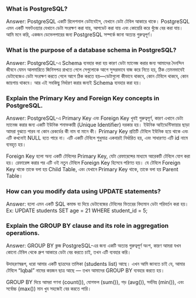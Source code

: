 <h3>What is PostgreSQL?</h3>
Answer: PostgreSQL একটি রিলেশনাল ডেটাবেইস, যেখানে ডেটা টেবিল আকারে থাকে। PostgreSQL এমন একটি সফটওয়্যার যেখানে ডেটা সংরক্ষণ করা যায়, আপডেট করা যায় এবং কোয়েরি করে খুঁজে বের করা যায়। আমি মনে করি, একজন ডেভেলপারের জন্য PostgreSQL সম্পর্কে জানা অত্যন্ত গুরুত্বপূর্ণ।

<h3>What is the purpose of a database schema in PostgreSQL?</h3>
Answer: PostgreSQL-এ Schema ব্যবহার করা হয় কারণ ডেটা ম্যানেজ করার জন্য আমাদের দৈনন্দিন জীবনে যেমন আলমারিতে জিনিসপত্র রাখতে গেলে সেগুলোকে আগে সুন্দরভাবে বাজ করে নিতে হয়, 
ঠিক তেমনভাবেই ডেটাবেজেও ডেটা সংরক্ষণ করতে গেলে আগে ঠিক করতে হয়—ডেটাগুলো কীভাবে থাকবে, কোন টেবিলে থাকবে, কোন জায়গায় থাকবে। আর এই সবকিছু নির্ধারণ করার জন্যই Schema ব্যবহার করা হয়।

<h3>Explain the Primary Key and Foreign Key concepts in PostgreSQL.</h3>
Answer: PostgreSQL-এ Primary Key এবং Foreign Key খুবই গুরুত্বপূর্ণ, কারণ এখানে ডেটা ম্যানেজ করার জন্য একটি ইউনিক শনাক্তকারী (Unique Identifier) দরকার হয়। ইউনিক আইডেন্টিফায়ার ছাড়া আমরা বুঝতে পারব না কোন রেকর্ডের কী নাম বা মানে কী। 
Primary Key প্রতিটি টেবিলে ইউনিক হয়ে থাকে এবং এটি কখনোই NULL হতে পারে না। এটি একটি টেবিলে শুধুমাত্র একবারই নির্ধারিত হয়, এবং সাধারণত এটি id নামে ব্যবহৃত হয়।

Foreign Key হলো অন্য একটি টেবিলের Primary Key, যেটা রেফারেন্সের মাধ্যমে আরেকটি টেবিলে যোগ করা হয়। রেফারেন্স করার পর এটি ওই নতুন টেবিলে Foreign Key হিসেবে পরিণত হয়। যে টেবিলে Foreign Key থাকে তাকে বলা হয় Child Table, 
এবং যেখানে Primary Key থাকে, তাকে বলা হয় Parent Table।


<h3>How can you modify data using UPDATE statements?</h3>
Answer: হলো এমন একটি SQL কমান্ড যা দিয়ে ডেটাবেজের টেবিলের ভিতরের বিদ্যমান ডেটা পরিবর্তন করা হয়। 
Ex:
UPDATE students
SET age = 21
WHERE student_id = 5;

<h3>Explain the GROUP BY clause and its role in aggregation operations.</h3>
Answer: GROUP BY ক্লজ PostgreSQL-এর জন্য একটি অত্যন্ত গুরুত্বপূর্ণ অংশ, কারণ আমরা যখন কোনো টেবিল থেকে গ্রুপ আকারে ডেটা বের করতে চাই, তখন এটি ব্যবহার করি।

উদাহরণস্বরূপ, ধরো আমার একটি ছাত্রদের তালিকা (students list) আছে। এখন আমি জানতে চাই যে, আমার টেবিলে “Iqbal” নামের কয়জন ছাত্র আছে — তখন আমাদের GROUP BY ব্যবহার করতে হয়।

GROUP BY দিয়ে আমরা গণনা (count()), যোগফল (sum()), গড় (avg()), সর্বনিম্ন (min()), এবং সর্বোচ্চ (max()) মান খুব সহজেই বের করতে পারি।
